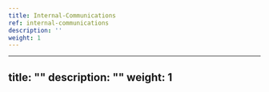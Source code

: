 ```yaml
---
title: Internal-Communications
ref: internal-communications
description: ''
weight: 1
---
```

---
title: ""
description: ""
weight: 1
---